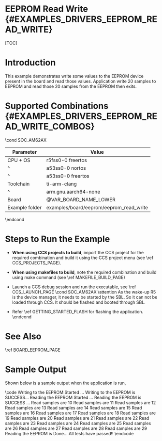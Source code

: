 # EEPROM Read Write {#EXAMPLES_DRIVERS_EEPROM_READ_WRITE}

[TOC]

# Introduction

This example demonstrates write some values to the EEPROM device present in the board and
read those values.
Application write 20 samples to EEPROM and read those 20 samples from the EEPROM then exits.

# Supported Combinations {#EXAMPLES_DRIVERS_EEPROM_READ_WRITE_COMBOS}

\cond SOC_AM62AX

 Parameter      | Value
 ---------------|-----------
 CPU + OS       | r5fss0-0 freertos
 ^              | a53ss0-0 nortos
 ^              | a53ss0-0 freertos
 Toolchain      | ti-arm-clang
 ^              | arm.gnu.aarch64-none
 Board          | @VAR_BOARD_NAME_LOWER
 Example folder | examples/board/eeprom/eeprom_read_write

\endcond

# Steps to Run the Example

- **When using CCS projects to build**, import the CCS project for the required combination
  and build it using the CCS project menu (see \ref CCS_PROJECTS_PAGE).
- **When using makefiles to build**, note the required combination and build using
  make command (see \ref MAKEFILE_BUILD_PAGE)
- Launch a CCS debug session and run the executable, see \ref CCS_LAUNCH_PAGE
\cond SOC_AM62AX
\attention As the wake-up R5 is the device manager, it needs to be started by the SBL. So it can not be loaded through CCS. It should be flashed and booted through SBL.

- Refer \ref GETTING_STARTED_FLASH for flashing the application.
\endcond
# See Also

\ref BOARD_EEPROM_PAGE

# Sample Output

Shown below is a sample output when the application is run,

\code
Writing to the EEPROM Started ...
Writing to the EEPROM is SUCCESS...
Reading  the EEPROM Started ...
Reading  the EEPROM is SUCCESS ...
Read samples are 10
Read samples are 11
Read samples are 12
Read samples are 13
Read samples are 14
Read samples are 15
Read samples are 16
Read samples are 17
Read samples are 18
Read samples are 19
Read samples are 20
Read samples are 21
Read samples are 22
Read samples are 23
Read samples are 24
Read samples are 25
Read samples are 26
Read samples are 27
Read samples are 28
Read samples are 29
Reading  the EEPROM is Done...
All tests have passed!!
\endcode
